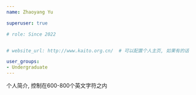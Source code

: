 ```yaml
---
name: Zhaoyang Yu

superuser: true

# role: Since 2022


# website_url: http://www.kaito.org.cn/  # 可以配置个人主页, 如果有的话

user_groups:
- Undergraduate
---
```

个人简介, 控制在600-800个英文字符之内